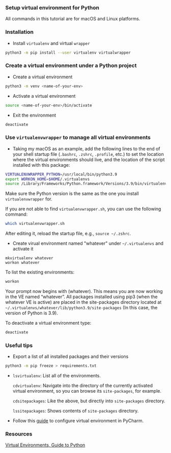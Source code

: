 ### Setup virtual environment for Python

All commands in this tutorial are for macOS and Linux platforms.

### Installation

* Install `virtualenv` and virtual `wrapper`

```bash
python3 -m pip install --user virtualenv virtualwrapper
```

### Create a virtual environment under a Python project

* Create a virtual environment

```bash
python3 -m venv <name-of-your-env>
```

* Activate a virtual environment

```bash
source <name-of-your-env>/bin/activate
```

* Exit the environment

```bash
deactivate
```

### Use `virtualenvwrapper` to manage all virtual environments

* Taking my macOS as an example, add the following lines to the end of your shell startup file (`.bashrc`, `.zshrc`, `.profile`, etc.) to set the location where the virtual environments should live, and the location of the script installed with this package:

```bash
VIRTUALENVWRAPPER_PYTHON=/usr/local/bin/python3.9
export WORKON_HOME=$HOME/.virtualenvs
source /Library/Frameworks/Python.framework/Versions/3.9/bin/virtualenvwrapper.sh
```

Make sure the Python version is the same as the one you install `virtualenvwrapper` for.

If you are not able to find `virtualenvwrapper.sh`, you can use the following command:

```bash
which virtualenvwrapper.sh
```

After editing it, reload the startup file, e.g., `source ~/.zshrc`.

* Create virual environment named "whatever" under `~/.virtualenvs` and activate it

```
mkvirtualenv whatever
workon whatever
```

To list the existing environments:

```bash
workon
```

Your prompt now begins with (whatever). This means you are now working in the VE named “whatever”. All packages installed using pip3 (when the whatever VE is active) are placed in the site-packages directory located at `~/.virtualenvs/whatever/lib/python3.9/site-packages` (In this case, the version of Python is 3.9).

To deactivate a virtual environment type:

```bash
deactivate
```

### Useful tips

* Export a list of all installed packages and their versions

```bash
python3 -m pip freeze > requirements.txt
```

* `lsvirtualenv`: List all of the environments.

  `cdvirtualenv`: Navigate into the directory of the currently activated virtual environment, so you can browse its `site-packages`, for example.

  `cdsitepackages`: Like the above, but directly into `site-packages` directory.

  `lssitepackages`: Shows contents of `site-packages` directory.

* Follow this [guide](https://www.jetbrains.com/help/pycharm/creating-virtual-environment.html) to configure virtual environment in PyCharm.

### Resources

[Virtual Environments, Guide to Python](https://python-guide-ru.readthedocs.io/en/latest/dev/virtualenvs.html)

